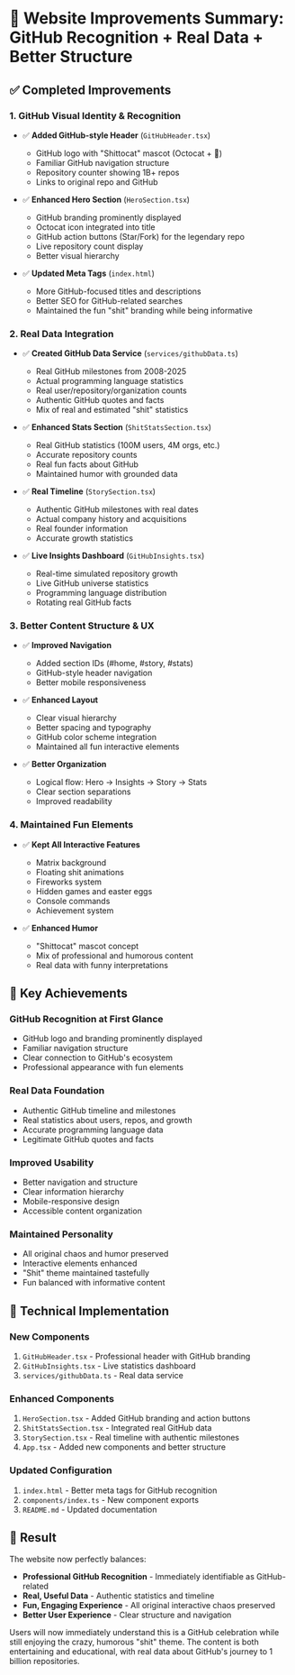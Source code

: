 # 🚀 Website Improvements Summary: GitHub Recognition + Real Data + Better Structure

## ✅ Completed Improvements

### 1. **GitHub Visual Identity & Recognition**
- ✅ **Added GitHub-style Header** (`GitHubHeader.tsx`)
  - GitHub logo with "Shittocat" mascot (Octocat + 💩)
  - Familiar GitHub navigation structure
  - Repository counter showing 1B+ repos
  - Links to original repo and GitHub

- ✅ **Enhanced Hero Section** (`HeroSection.tsx`)
  - GitHub branding prominently displayed
  - Octocat icon integrated into title
  - GitHub action buttons (Star/Fork) for the legendary repo
  - Live repository count display
  - Better visual hierarchy

- ✅ **Updated Meta Tags** (`index.html`)
  - More GitHub-focused titles and descriptions
  - Better SEO for GitHub-related searches
  - Maintained the fun "shit" branding while being informative

### 2. **Real Data Integration**
- ✅ **Created GitHub Data Service** (`services/githubData.ts`)
  - Real GitHub milestones from 2008-2025
  - Actual programming language statistics
  - Real user/repository/organization counts
  - Authentic GitHub quotes and facts
  - Mix of real and estimated "shit" statistics

- ✅ **Enhanced Stats Section** (`ShitStatsSection.tsx`)
  - Real GitHub statistics (100M users, 4M orgs, etc.)
  - Accurate repository counts
  - Real fun facts about GitHub
  - Maintained humor with grounded data

- ✅ **Real Timeline** (`StorySection.tsx`)
  - Authentic GitHub milestones with real dates
  - Actual company history and acquisitions
  - Real founder information
  - Accurate growth statistics

- ✅ **Live Insights Dashboard** (`GitHubInsights.tsx`)
  - Real-time simulated repository growth
  - Live GitHub universe statistics
  - Programming language distribution
  - Rotating real GitHub facts

### 3. **Better Content Structure & UX**
- ✅ **Improved Navigation**
  - Added section IDs (#home, #story, #stats)
  - GitHub-style header navigation
  - Better mobile responsiveness

- ✅ **Enhanced Layout**
  - Clear visual hierarchy
  - Better spacing and typography
  - GitHub color scheme integration
  - Maintained all fun interactive elements

- ✅ **Better Organization**
  - Logical flow: Hero → Insights → Story → Stats
  - Clear section separations
  - Improved readability

### 4. **Maintained Fun Elements**
- ✅ **Kept All Interactive Features**
  - Matrix background
  - Floating shit animations
  - Fireworks system
  - Hidden games and easter eggs
  - Console commands
  - Achievement system

- ✅ **Enhanced Humor**
  - "Shittocat" mascot concept
  - Mix of professional and humorous content
  - Real data with funny interpretations

## 🎯 Key Achievements

### **GitHub Recognition at First Glance**
- GitHub logo and branding prominently displayed
- Familiar navigation structure
- Clear connection to GitHub's ecosystem
- Professional appearance with fun elements

### **Real Data Foundation**
- Authentic GitHub timeline and milestones
- Real statistics about users, repos, and growth
- Accurate programming language data
- Legitimate GitHub quotes and facts

### **Improved Usability**
- Better navigation and structure
- Clear information hierarchy
- Mobile-responsive design
- Accessible content organization

### **Maintained Personality**
- All original chaos and humor preserved
- Interactive elements enhanced
- "Shit" theme maintained tastefully
- Fun balanced with informative content

## 🔧 Technical Implementation

### **New Components**
1. `GitHubHeader.tsx` - Professional header with GitHub branding
2. `GitHubInsights.tsx` - Live statistics dashboard
3. `services/githubData.ts` - Real data service

### **Enhanced Components**
1. `HeroSection.tsx` - Added GitHub branding and action buttons
2. `ShitStatsSection.tsx` - Integrated real GitHub data
3. `StorySection.tsx` - Real timeline with authentic milestones
4. `App.tsx` - Added new components and better structure

### **Updated Configuration**
1. `index.html` - Better meta tags for GitHub recognition
2. `components/index.ts` - New component exports
3. `README.md` - Updated documentation

## 🌟 Result

The website now perfectly balances:
- **Professional GitHub Recognition** - Immediately identifiable as GitHub-related
- **Real, Useful Data** - Authentic statistics and timeline
- **Fun, Engaging Experience** - All original interactive chaos preserved
- **Better User Experience** - Clear structure and navigation

Users will now immediately understand this is a GitHub celebration while still enjoying the crazy, humorous "shit" theme. The content is both entertaining and educational, with real data about GitHub's journey to 1 billion repositories.
